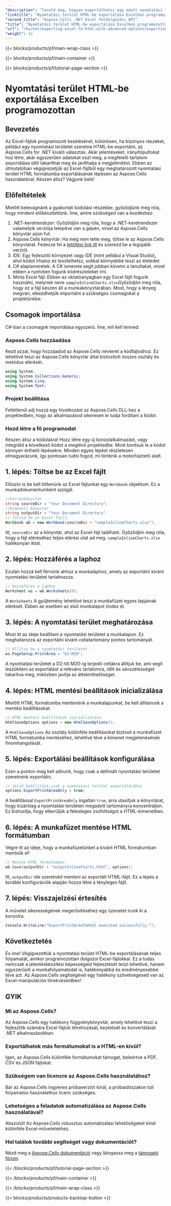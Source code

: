 ```yaml
---
"description": "Tanuld meg, hogyan exportálhatsz egy adott nyomtatási területet HTML-be Excelből az Aspose.Cells for .NET használatával ebben a részletes útmutatóban. Optimalizáld az adatprezentációdat."
"linktitle": "Nyomtatási terület HTML-be exportálása Excelben programozottan"
"second_title": "Aspose.Cells .NET Excel feldolgozási API"
"title": "Nyomtatási terület HTML-be exportálása Excelben programozottan"
"url": "/hu/net/exporting-excel-to-html-with-advanced-options/exporting-print-area/"
"weight": 12
---
```


{{< blocks/products/pf/main-wrap-class >}}

{{< blocks/products/pf/main-container >}}

{{< blocks/products/pf/tutorial-page-section >}}

# Nyomtatási terület HTML-be exportálása Excelben programozottan

## Bevezetés
Az Excel-fájlok programozott kezelésénél, különösen, ha bizonyos részeket, például egy nyomtatási területet szeretne HTML-be exportálni, az Aspose.Cells for .NET kiváló választás. Akár jelentéseket, irányítópultokat hoz létre, akár egyszerűen adatokat oszt meg, a megfelelő tartalom exportálása időt takaríthat meg és javíthatja a megjelenítést. Ebben az útmutatóban végigvezetjük az Excel-fájlból egy meghatározott nyomtatási terület HTML formátumba exportálásának lépésein az Aspose.Cells használatával. Készen állsz? Vágjunk bele!
## Előfeltételek
Mielőtt belevágnánk a gyakorlati kódolási részekbe, győződjünk meg róla, hogy mindent előkészítettünk. Íme, amire szükséged van a kezdéshez:
1. .NET-keretrendszer: Győződjön meg róla, hogy a .NET-keretrendszer valamelyik verziója telepítve van a gépén, mivel az Aspose.Cells könyvtár azon fut.
2. Aspose.Cells könyvtár: Ha még nem tette meg, töltse le az Aspose.Cells könyvtárat. Fedezze fel a [letöltési link itt](https://releases.aspose.com/cells/net/) és szerezd be a legújabb verziót.
3. IDE: Egy fejlesztői környezet vagy IDE (mint például a Visual Studio), ahol kódot írhatsz és tesztelhetsz, sokkal könnyebbé teszi az életedet.
4. C# alapismeretek: A C# ismerete segít jobban követni a tanultakat, mivel ebben a nyelvben fogunk kódrészleteket írni.
5. Minta Excel fájl: Ebben az oktatóanyagban egy Excel fájlt fogunk használni, melynek neve `sampleInlineCharts.xlsx`Győződjön meg róla, hogy ez a fájl készen áll a munkakönyvtárában.
Most, hogy a lényeg megvan, elkezdhetjük importálni a szükséges csomagokat a projektünkbe.
## Csomagok importálása
C#-ban a csomagok importálása egyszerű. Íme, mit kell tenned:
### Aspose.Cells hozzáadása
Kezd azzal, hogy hozzáadod az Aspose.Cells névteret a kódfájlodhoz. Ez lehetővé teszi az Aspose.Cells könyvtár által biztosított összes osztály és metódus elérését.
```csharp
using System;
using System.Collections.Generic;
using System.Linq;
using System.Text;
```
### Projekt beállítása
Feltétlenül adj hozzá egy hivatkozást az Aspose.Cells DLL-hez a projektedben, hogy az alkalmazásod sikeresen le tudja fordítani a kódot.
### Hozd létre a fő programodat
Készen állsz a kódolásra! Hozz létre egy új konzolalkalmazást, vagy integráld a következő kódot a meglévő projektedbe.
Most bontsuk le a kódot könnyen érthető lépésekre. Minden egyes lépést részletesen elmagyarázunk, így pontosan tudni fogod, mi történik a motorháztető alatt.
## 1. lépés: Töltse be az Excel fájlt
Először is be kell töltenünk az Excel fájlunkat egy `Workbook` objektum. Ez a munkadokumentumként szolgál.
```csharp
//Forráskönyvtár
string sourceDir = "Your Document Directory";
//Kimeneti könyvtár
string outputDir = "Your Document Directory"
// Töltsd be az Excel fájlt.
Workbook wb = new Workbook(sourceDir + "sampleInlineCharts.xlsx");
```
Itt, `sourceDir` az a könyvtár, ahol az Excel-fájl található. Győződjön meg róla, hogy a fájl eléréséhez teljes elérési utat ad meg. `sampleInlineCharts.xlsx` hatékonyan iktat.
## 2. lépés: Hozzáférés a laphoz
Ezután hozzá kell férnünk ahhoz a munkalaphoz, amely az exportálni kívánt nyomtatási területet tartalmazza.
```csharp
// Hozzáférés a laphoz
Worksheet ws = wb.Worksheets[0];
```
A `Worksheets` A gyűjtemény lehetővé teszi a munkafüzet egyes lapjainak elérését. Ebben az esetben az első munkalapot (index `0`). 
## 3. lépés: A nyomtatási terület meghatározása
Most itt az ideje beállítani a nyomtatási területet a munkalapon. Ez meghatározza az exportálni kívánt cellatartomány pontos tartományát.
```csharp
// Állítsa be a nyomtatási területet.
ws.PageSetup.PrintArea = "D2:M20";
```
A nyomtatási területet a D2-től M20-ig terjedő cellákra állítjuk be, ami segít leszűkíteni az exportálást a releváns tartalomra, időt és sávszélességet takarítva meg, miközben javítja az áttekinthetőséget.
## 4. lépés: HTML mentési beállítások inicializálása
Mielőtt HTML formátumba mentenénk a munkalapunkat, be kell állítanunk a mentési beállításokat.
```csharp
// HTML mentési beállítások inicializálása
HtmlSaveOptions options = new HtmlSaveOptions();
```
A `HtmlSaveOptions` Az osztály különféle beállításokat biztosít a munkafüzet HTML formátumba mentéséhez, lehetővé téve a kimenet megjelenésének finomhangolását.
## 5. lépés: Exportálási beállítások konfigurálása
Ezen a ponton meg kell adnunk, hogy csak a definiált nyomtatási területet szeretnénk exportálni.
```csharp
// Jelző beállítása csak a nyomtatási terület exportálásához
options.ExportPrintAreaOnly = true;
```
A beállítással `ExportPrintAreaOnly` ingatlan `true`, arra utasítjuk a könyvtárat, hogy kizárólag a nyomtatási területen megadott tartományra koncentráljon. Ez biztosítja, hogy elkerüljük a felesleges zsúfoltságot a HTML-kimenetben.
## 6. lépés: A munkafüzet mentése HTML formátumban
Végre itt az ideje, hogy a munkafüzetünket a kívánt HTML formátumban mentsük el!
```csharp
// Mentés HTML formátumban
wb.Save(outputDir + "outputInlineCharts.html", options);
```
Itt, `outputDir` ide szeretnéd menteni az exportált HTML-fájlt. Ez a lépés a korábbi konfigurációk alapján hozza létre a tényleges fájlt.
## 7. lépés: Visszajelzési értesítés
A művelet sikerességének megerősítéséhez egy üzenetet írunk ki a konzolra.
```csharp
Console.WriteLine("ExportPrintAreaToHtml executed successfully.");
```
## Következtetés
És íme! Végigvezettük a nyomtatási terület HTML-be exportálásának teljes folyamatát, amikor programozottan dolgozol Excel-fájlokkal. Ez a tudás nemcsak a jelentéskészítési képességeid fejlesztését teszi lehetővé, hanem egyszerűsíti a munkafolyamatodat is, hatékonyabbá és eredményesebbé téve azt. Az Aspose.Cells segítségével egy hatékony szövetségesed van az Excel-manipulációs törekvéseidben!
## GYIK
### Mi az Aspose.Cells?
Az Aspose.Cells egy hatékony függvénykönyvtár, amely lehetővé teszi a fejlesztők számára Excel-fájlok létrehozását, kezelését és konvertálását .NET alkalmazásokban.
### Exportálhatok más formátumokat is a HTML-en kívül?
Igen, az Aspose.Cells különféle formátumokat támogat, beleértve a PDF, CSV és JSON fájlokat.
### Szükségem van licencre az Aspose.Cells használatához?
Bár az Aspose.Cells ingyenes próbaverziót kínál, a próbaidőszakon túli folyamatos használathoz licenc szükséges.
### Lehetséges a feladatok automatizálása az Aspose.Cells használatával?
Abszolút! Az Aspose.Cells robusztus automatizálási lehetőségeket kínál különféle Excel-műveletekhez.
### Hol találok további segítséget vagy dokumentációt?
Nézd meg a [Aspose.Cells dokumentáció](https://reference.aspose.com/cells/net/) vagy látogassa meg a [támogató fórum](https://forum.aspose.com/c/cells/9).

{{< /blocks/products/pf/tutorial-page-section >}}

{{< /blocks/products/pf/main-container >}}

{{< /blocks/products/pf/main-wrap-class >}}

{{< blocks/products/products-backtop-button >}}